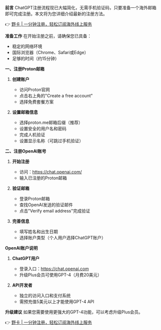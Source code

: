 **前言**
ChatGPT注册流程现已大幅简化，无需手机验证码，只要准备一个海外邮箱即可完成注册。本文将为您详细介绍最新的注册方法。

👉 [野卡 | 一分钟注册，轻松订阅海外线上服务](https://bit.ly/bewildcard)

**准备工作**
在开始注册之前，请确保您已具备：
- 稳定的网络环境
- 国际浏览器（Chrome、Safari或Edge）
- 足够的时间（约15分钟）

**一、注册Proton邮箱**

1. **创建账户**
   - 访问Proton官网
   - 点击右上角的"Create a free account"
   - 选择免费套餐方案

2. **设置邮箱信息**
   - 选择proton.me邮箱后缀（推荐）
   - 设置安全的用户名和密码
   - 完成人机验证
   - 设置显示名称（可跳过手机验证）

**二、注册OpenAI账号**

1. **开始注册**
   - 访问：https://chat.openai.com/
   - 输入已注册的Proton邮箱

2. **验证邮箱**
   - 登录Proton邮箱
   - 查找OpenAI发送的验证邮件
   - 点击"Verify email address"完成验证

3. **完善信息**
   - 填写姓名和出生日期
   - 选择账户类型（个人用户选择ChatGPT账户）

**OpenAI账户说明**

1. **ChatGPT用户**
   - 登录入口：https://chat.openai.com
   - 升级Plus会员可使用GPT-4（月费20美元）

2. **API开发者**
   - 独立的访问入口和支付系统
   - 需预充值5美元以上才能使用GPT-4 API

**升级建议**
如果您需要使用更强大的GPT-4功能，可以考虑升级Plus会员。

👉 [野卡 | 一分钟注册，轻松订阅海外线上服务](https://bit.ly/bewildcard)